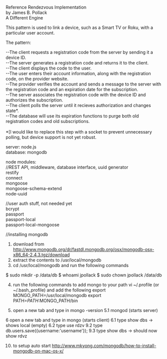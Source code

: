 Reference Rendezvous Implementation<br>
by James B. Pollack<br>
A Different Engine<br>

This pattern is used to link a device, such as a Smart TV or Roku, with a particular user account.<br>

The pattern:<br>

--The client requests a registration code from the server by sending it a device ID.<br>
--The server generates a registration code and returns it to the client.<br>
--The client displays the code to the user.<br>
--The user enters their account information, along with the registration code, on the provider website.<br>
--The provider verifies the account and sends a message to the server with the registration code and an expiration date for the subscription.<br>
--The server associates the registration code with the device ID and authorizes the subscription.<br>
--The client polls the server until it recieves authorization and changes state*.<br>
--The database will use its expiration functions to purge both old registration codes and old subscriptions.<br>
<br>
*[I would like to replace this step with a socket to prevent unnecessary polling, but device support is not yet robust.<br>




server: node.js<br>
database: mongodb<br>

node modules: <br>
//REST API, middleware, database interface, uuid generator<br>
restify<br>
connect<br>
mongoose<br>
mongoose-schema-extend<br>
node-uuid<br>


//user auth stuff, not needed yet<br>
bcrypt<br>
passport<br>
passport-local<br>
passport-local-mongoose<br>

//installing mongodb
1. download from http://www.mongodb.org/dr/fastdl.mongodb.org/osx/mongodb-osx-x86_64-2.4.3.tgz/download
2. extract the contents to /usr/local/mongodb
3. cd /usr/local/mongodb and run the following commands 

$ sudo mkdir -p /data/db
$ whoami
jpollack
$ sudo chown jpollack /data/db


4. run the following commands to add mongo to your path
vi ~/.profile (or ~/.bash_profile) and add the following
export MONGO_PATH=/usr/local/mongodb
export PATH=$PATH:$MONGO_PATH/bin

5. open a new tab and type in mongo -version 
5.1 mongod (starts server)

6 open a new tab and type in mongo (starts client) 
6.1 type show dbs -> shows local (empty)
6.2 type use rdzv
9.2 type db.users.save({username:'username'});
9.3 type show dbs -> should now show rdvz

10. to setup auto start http://www.mkyong.com/mongodb/how-to-install-mongodb-on-mac-os-x/


